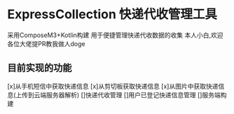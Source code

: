 # ExpressCollection 快递代收管理工具
采用ComposeM3+Kotlin构建
用于便捷管理快递代收数据的收集
本人小白,欢迎各位大佬提PR教我做人doge
## 目前实现的功能
[x]从手机短信中获取快递信息
[x]从剪切板获取快递信息
[x]从图片中获取快递信息(上传到云端服务器解析)
[]快递代收管理
[]用户已登记快递信息管理
[]服务端构建

